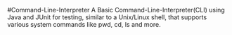 #Command-Line-Interpreter
A Basic Command-Line-Interpreter(CLI) using Java and JUnit for testing, similar to a Unix/Linux shell, that supports various system commands like pwd, cd, ls and more.
